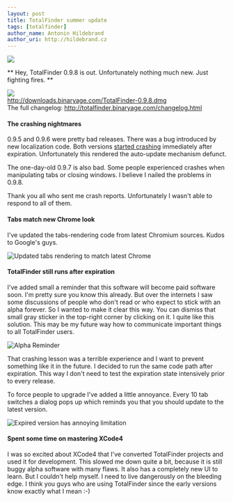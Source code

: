 ```yaml
---
layout: post
title: TotalFinder summer update
tags: [totalfinder]
author_name: Antonin Hildebrand
author_uri: http://hildebrand.cz
---
```


<img src="{{site.url}}/base/img/icons/totalfinder-64.png" class="intro-icon"/>

** Hey, TotalFinder 0.9.8 is out. Unfortunately nothing much new. Just fighting fires. **

<div class="blog-download">
    <a class="download-link" href="http://downloads.binaryage.com/TotalFinder-0.9.8.dmg"><img src="{{site.url}}/base/img/small-download-button.png"/><div>http://downloads.binaryage.com/TotalFinder-0.9.8.dmg</div></a>
    <div class="download-note">The full changelog: <a href="http://totalfinder.binaryage.com/changelog.html">http://totalfinder.binaryage.com/changelog.html</a></div>
</div>

#### The crashing nightmares

0.9.5 and 0.9.6 were pretty bad releases. There was a bug introduced by new localization code. Both versions <a href="{{site.url}}/localized-totalfinder-keeps-crashing">started crashing</a> immediately after expiration. Unfortunately this rendered the auto-update mechanism defunct.

The one-day-old 0.9.7 is also bad. Some people experienced crashes when manipulating tabs or closing windows. I believe I nailed the problems in 0.9.8.

Thank you all who sent me crash reports. Unfortunately I wasn't able to respond to all of them.

#### Tabs match new Chrome look

I've updated the tabs-rendering code from latest Chromium sources. Kudos to Google's guys.

<img class="clear blog-image-border" src="{{site.url}}/images/new-chrome-tabs.png" title="Updated tabs rendering to match latest Chrome">

#### TotalFinder still runs after expiration

I've added small a reminder that this software will become paid software soon. I'm pretty sure you know this already. But over the internets I saw some discussions of people who don't read or who expect to stick with an alpha forever. So I wanted to make it clear this way. You can dismiss that small gray sticker in the top-right corner by clicking on it. I quite like this solution. This may be my future way how to communicate important things to all TotalFinder users.

<img class="clear blog-image-full-border" src="{{site.url}}/images/totalfinder-alpha-reminder.png" title="Alpha Reminder">

That crashing lesson was a terrible experience and I want to prevent something like it in the future. I decided to run the same code path after expiration. This way I don't need to test the expiration state intensively prior to every release. 

To force people to upgrade I've added a little annoyance. Every 10 tab switches a dialog pops up which reminds you that you should update to the latest version.

<img class="clear blog-image-full-border" src="{{site.url}}/images/totalfinder-expired.png" title="Expired version has annoying limitation">

#### Spent some time on mastering XCode4

I was so excited about XCode4 that I've converted TotalFinder projects and used it for development. This slowed me down quite a bit, because it is still buggy alpha software with many flaws. It also has a completely new UI to learn. But I couldn't help myself. I need to live dangerously on the bleeding edge. I think you guys who are using TotalFinder since the early versions know exactly what I mean :-)
